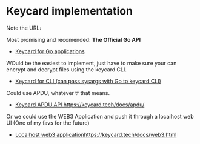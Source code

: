 # Keycard implementation 

Note the URL: 

Most promising and recomended: **The Official Go API**

- [Keycard for Go applications](https://github.com/status-im/keycard-go/)

WOuld be the easiest to implement, just have to make sure your can encrypt and decrypt files using the keycard CLI. 

- [Keycard for CLI (can pass sysargs with Go to keycard CLI)](https://github.com/status-im/keycard-cli)

Could use APDU, whatever tf that means. 

- [ Keycard APDU API ](https://keycard.tech/docs/apdu/)https://keycard.tech/docs/apdu/

Or we could use the WEB3 Application and push it through a localhost web UI (One of my favs for the future)

- [Localhost web3 application](https://keycard.tech/docs/web3.html)https://keycard.tech/docs/web3.html


